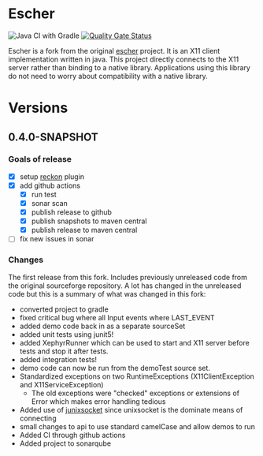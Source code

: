 # Escher

![Java CI with Gradle](https://github.com/moaxcp/escher/workflows/Java%20CI%20with%20Gradle/badge.svg?branch=master)
[![Quality Gate Status](https://sonarcloud.io/api/project_badges/measure?project=com.github.moaxcp%3Aescher&metric=alert_status)](https://sonarcloud.io/dashboard?id=com.github.moaxcp%3Aescher)

Escher is a fork from the original [escher](https://sourceforge.net/projects/escher/) project. It is an
X11 client implementation written in java. This project directly connects to the X11 server rather than binding to a 
native library. Applications using this library do not need to worry about compatibility with a native library.

# Versions

## 0.4.0-SNAPSHOT

### Goals of release

- [x] setup [reckon](https://github.com/ajoberstar/reckon) plugin
- [x] add github actions
  - [x] run test
  - [x] sonar scan
  - [x] publish release to github
  - [x] publish snapshots to maven central
  - [x] publish release to maven central
- [ ] fix new issues in sonar

### Changes

The first release from this fork. Includes previously unreleased code from the original sourceforge repository. A lot
has changed in the unreleased code but this is a summary of what was changed in this fork:

* converted project to gradle
* fixed critical bug where all Input events where LAST_EVENT
* added demo code back in as a separate sourceSet
* added unit tests using junit5!
* added XephyrRunner which can be used to start and X11 server before tests and stop it after tests.
* added integration tests!
* demo code can now be run from the demoTest source set.
* Standardized exceptions on two RuntimeExceptions (X11ClientException and X11ServiceException)
  * The old exceptions were "checked" exceptions or extensions of Error which makes error handling tedious
* Added use of [junixsocket](https://github.com/kohlschutter/junixsocket) since unixsocket is the dominate means of 
connecting
* small changes to api to use standard camelCase and allow demos to run
* Added CI through github actions
* Added project to sonarqube